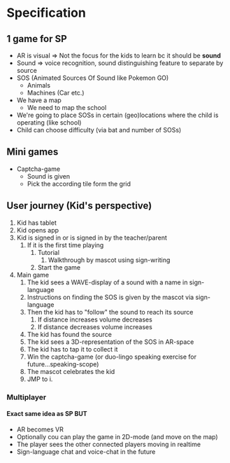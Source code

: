 # Specification

## 1 game for SP

- AR is visual => Not the focus for the kids to learn bc it should be **sound**
- Sound => voice recognition, sound distinguishing feature to separate by source
- SOS (Animated  Sources Of Sound like Pokemon GO)
  - Animals
  - Machines (Car etc.)
- We have a map
  - We need to map the school
- We're going to place SOSs in certain (geo)locations where the child is operating (like school)
- Child can choose difficulty (via bat and number of SOSs)

## Mini games

- Captcha-game
  - Sound is given
  - Pick the according tile form the grid

## User journey (Kid's perspective)

1. Kid has tablet
2. Kid opens app
3. Kid is signed in or is signed in by the teacher/parent
   1. If it is the first time playing
      1. Tutorial
         1. Walkthrough by mascot using sign-writing
      2. Start the game
4. Main game
   1. The kid sees a WAVE-display of a sound with a name in sign-language
   2. Instructions on finding the SOS is given by the mascot via sign-language
   3. Then the kid has to "follow" the sound to reach its source
      1. If distance increases volume decreases
      2. If distance decreases volume increases
   4. The kid has found the source
   5. The kid sees a 3D-representation of the SOS in AR-space
   6. The kid has to tap it to collect it
   7. Win the captcha-game (or duo-lingo speaking exercise for future...speaking-scope)
   8. The mascot celebrates the kid
   9. JMP to i.

### Multiplayer

#### Exact same idea as SP BUT

- AR becomes VR
- Optionally cou can play the game in 2D-mode (and move on the map)
- The player sees the other connected players moving in realtime
- Sign-language chat and voice-chat in the future
